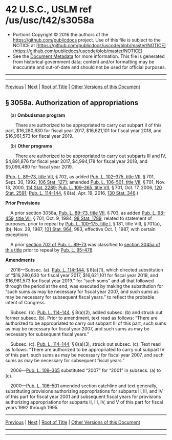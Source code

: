 ---
---

# 42 U.S.C., USLM ref /us/usc/t42/s3058a

* Portions Copyright © 2016 the authors of the https://github.com/publicdocs project.
  Use of this file is subject to the NOTICE at [https://github.com/publicdocs/uscode/blob/master/NOTICE](https://github.com/publicdocs/uscode/blob/master/NOTICE)
* See the [Document Metadata](././../../../../../../..//README.md) for more information.
  This file is generated from historical government data; content and/or formatting may be inaccurate and out-of-date and should not be used for official purposes.

----------
----------

[Previous](./../../../../../../..//us/usc/t42/ch35/schXI/ptA/spti/m__us_usc_t42_s3058.md) | [Next](./../../../../../../..//us/usc/t42/ch35/schXI/ptA/spti/m__us_usc_t42_s3058b.md) | [Root of Title](./../../../../../../../) | [Other Versions of this Document](https://publicdocs.github.io/go/links?ns=uslm&ref=%2Fus%2Fusc%2Ft42%2Fs3058a)

## § 3058a. Authorization of appropriations

    (a) __Ombudsman program__ 

        There are authorized to be appropriated to carry out subpart II of this part, $16,280,630 for fiscal year 2017, $16,621,101 for fiscal year 2018, and $16,961,573 for fiscal year 2019.

    (b) __Other programs__ 

        There are authorized to be appropriated to carry out subparts III and IV, $4,891,876 for fiscal year 2017, $4,994,178 for fiscal year 2018, and $5,096,480 for fiscal year 2019.

([Pub. L. 89–73, title VII][/us/pl/89/73/tVII], § 702, as added [Pub. L. 102–375, title VII][/us/pl/102/375/tVII], § 701, Sept. 30, 1992, [106 Stat. 1271][/us/stat/106/1271]; amended [Pub. L. 106–501, title VII][/us/pl/106/501/tVII], § 701, Nov. 13, 2000, [114 Stat. 2289][/us/stat/114/2289]; [Pub. L. 109–365, title VII][/us/pl/109/365/tVII], § 701, Oct. 17, 2006, [120 Stat. 2591][/us/stat/120/2591]; [Pub. L. 114–144][/us/pl/114/144], § 8(a), Apr. 19, 2016, [130 Stat. 346][/us/stat/130/346].)

 __Prior Provisions__ 

    A prior section 3058a, [Pub. L. 89–73, title VII][/us/pl/89/73/tVII], § 703, as added [Pub. L. 98–459, title VII][/us/pl/98/459/tVII], § 701, Oct. 9, 1984, [98 Stat. 1789][/us/stat/98/1789], related to statement of purposes, prior to repeal by [Pub. L. 100–175, title I][/us/pl/100/175/tI], § 181, title VIII, § 701(a), (b), Nov. 29, 1987, [101 Stat. 964][/us/stat/101/964], 983, effective Oct. 1, 1987, with certain exceptions.

    A prior [section 702 of Pub. L. 89–73][/us/pl/89/73/s702] was classified to [section 3045a of this title][/us/usc/t42/s3045a] prior to repeal by [Pub. L. 95–478][/us/pl/95/478].

 __Amendments__ 

    2016—Subsec. (a). [Pub. L. 114–144][/us/pl/114/144], § 8(a)(1), which directed substitution of “$16,280,630 for fiscal year 2017, $16,621,101 for fiscal year 2018, and $16,961,573 for fiscal year 2019.” for “such sums” and all that followed through the period at the end, was executed by making the substitution for “such sums as may be necessary for fiscal year 2007, and such sums as may be necessary for subsequent fiscal years.” to reflect the probable intent of Congress.

    Subsec. (b). [Pub. L. 114–144][/us/pl/114/144], § 8(a)(2), added subsec. (b) and struck out former subsec. (b). Prior to amendment, text read as follows: “There are authorized to be appropriated to carry out subpart III of this part, such sums as may be necessary for fiscal year 2007, and such sums as may be necessary for subsequent fiscal years.”

    Subsec. (c). [Pub. L. 114–144][/us/pl/114/144], § 8(a)(3), struck out subsec. (c). Text read as follows: “There are authorized to be appropriated to carry out subpart IV of this part, such sums as may be necessary for fiscal year 2007, and such sums as may be necessary for subsequent fiscal years.”

    2006—[Pub. L. 109–365][/us/pl/109/365] substituted “2007” for “2001” in subsecs. (a) to (c).

    2000—[Pub. L. 106–501][/us/pl/106/501] amended section catchline and text generally, substituting provisions authorizing appropriations for subparts II, III, and IV of this part for fiscal year 2001 and subsequent fiscal years for provisions authorizing appropriations for subparts II, III, IV, and V of this part for fiscal years 1992 through 1995.

----------

[Previous](./../../../../../../..//us/usc/t42/ch35/schXI/ptA/spti/m__us_usc_t42_s3058.md) | [Next](./../../../../../../..//us/usc/t42/ch35/schXI/ptA/spti/m__us_usc_t42_s3058b.md) | [Root of Title](./../../../../../../../) | [Other Versions of this Document](https://publicdocs.github.io/go/links?ns=uslm&ref=%2Fus%2Fusc%2Ft42%2Fs3058a)

----------
----------

[/us/pl/89/73/tVII]: https://publicdocs.github.io/go/links?ns=uslm&ref=%2Fus%2Fpl%2F89%2F73%2FtVII
[/us/pl/102/375/tVII]: https://publicdocs.github.io/go/links?ns=uslm&ref=%2Fus%2Fpl%2F102%2F375%2FtVII
[/us/stat/106/1271]: https://publicdocs.github.io/go/links?ns=uslm&ref=%2Fus%2Fstat%2F106%2F1271
[/us/pl/106/501/tVII]: https://publicdocs.github.io/go/links?ns=uslm&ref=%2Fus%2Fpl%2F106%2F501%2FtVII
[/us/stat/114/2289]: https://publicdocs.github.io/go/links?ns=uslm&ref=%2Fus%2Fstat%2F114%2F2289
[/us/pl/109/365/tVII]: https://publicdocs.github.io/go/links?ns=uslm&ref=%2Fus%2Fpl%2F109%2F365%2FtVII
[/us/stat/120/2591]: https://publicdocs.github.io/go/links?ns=uslm&ref=%2Fus%2Fstat%2F120%2F2591
[/us/pl/114/144]: https://publicdocs.github.io/go/links?ns=uslm&ref=%2Fus%2Fpl%2F114%2F144
[/us/stat/130/346]: https://publicdocs.github.io/go/links?ns=uslm&ref=%2Fus%2Fstat%2F130%2F346
[/us/pl/89/73/tVII]: https://publicdocs.github.io/go/links?ns=uslm&ref=%2Fus%2Fpl%2F89%2F73%2FtVII
[/us/pl/98/459/tVII]: https://publicdocs.github.io/go/links?ns=uslm&ref=%2Fus%2Fpl%2F98%2F459%2FtVII
[/us/stat/98/1789]: https://publicdocs.github.io/go/links?ns=uslm&ref=%2Fus%2Fstat%2F98%2F1789
[/us/pl/100/175/tI]: https://publicdocs.github.io/go/links?ns=uslm&ref=%2Fus%2Fpl%2F100%2F175%2FtI
[/us/stat/101/964]: https://publicdocs.github.io/go/links?ns=uslm&ref=%2Fus%2Fstat%2F101%2F964
[/us/pl/89/73/s702]: https://publicdocs.github.io/go/links?ns=uslm&ref=%2Fus%2Fpl%2F89%2F73%2Fs702
[/us/usc/t42/s3045a]: https://publicdocs.github.io/go/links?ns=uslm&ref=%2Fus%2Fusc%2Ft42%2Fs3045a
[/us/pl/95/478]: https://publicdocs.github.io/go/links?ns=uslm&ref=%2Fus%2Fpl%2F95%2F478
[/us/pl/114/144]: https://publicdocs.github.io/go/links?ns=uslm&ref=%2Fus%2Fpl%2F114%2F144
[/us/pl/114/144]: https://publicdocs.github.io/go/links?ns=uslm&ref=%2Fus%2Fpl%2F114%2F144
[/us/pl/114/144]: https://publicdocs.github.io/go/links?ns=uslm&ref=%2Fus%2Fpl%2F114%2F144
[/us/pl/109/365]: https://publicdocs.github.io/go/links?ns=uslm&ref=%2Fus%2Fpl%2F109%2F365
[/us/pl/106/501]: https://publicdocs.github.io/go/links?ns=uslm&ref=%2Fus%2Fpl%2F106%2F501


